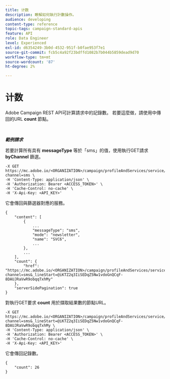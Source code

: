 ```yaml
---
title: 计数
description: 瞭解如何執行計數操作。
audience: developing
content-type: reference
topic-tags: campaign-standard-apis
feature: API
role: Data Engineer
level: Experienced
exl-id: d6354249-3b0d-4532-951f-b0fae953f7e1
source-git-commit: fcb5c4a92f23bdffd1082b7b044b5859dead9d70
workflow-type: tm+mt
source-wordcount: '87'
ht-degree: 2%

---
```


# 计数

Adobe Campaign REST API可計算請求中的記錄數。 若要這麼做，請使用中傳回的URL **count** 節點。

<br/>

***範例請求***

若要計算所有具有 **messageType** 等於「sms」的值，使用執行GET請求 **byChannel** 篩選。

```
-X GET https://mc.adobe.io/<ORGANIZATION>/campaign/profileAndServices/service/byChannel?channel=sms \
-H 'Content-Type: application/json' \
-H 'Authorization: Bearer <ACCESS_TOKEN>' \
-H 'Cache-Control: no-cache' \
-H 'X-Api-Key: <API_KEY>'
```

它會傳回與篩選器對應的服務。

```
{
    "content": [
        {
            ...
            "messageType": "sms",
            "mode": "newsletter",
            "name": "SVC6",
            ...
        },
        ...
    ],
    "count": {
        "href": "https://mc.adobe.io/<ORGANIZATION>/campaign/profileAndServices/service/byChannel/_count?channel=sms&_lineStart=@iKTZ2q3IiSEDqZ5Nw1vdoGnQCqF-8DAUJRaVwR9obqqTxhMy"
    },
    "serverSidePagination": true
}
```

對執行GET要求 **count** 用於擷取結果數的節點URL。

```
-X GET https://mc.adobe.io/<ORGANIZATION>/campaign/profileAndServices/service/byChannel/_count?channel=sms&_lineStart=@iKTZ2q3IiSEDqZ5Nw1vdoGnQCqF-8DAUJRaVwR9obqqTxhMy \
-H 'Content-Type: application/json' \
-H 'Authorization: Bearer <ACCESS_TOKEN>' \
-H 'Cache-Control: no-cache' \
-H 'X-Api-Key: <API_KEY>'
```

它會傳回記錄數。

```
{
    "count": 26
}
```
